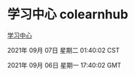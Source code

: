 # 学习中心 colearnhub
[学习中心](http://111.175.122.218:56308/colearnhub/)

2021年 09月 07日 星期二 01:40:02 CST

2021年 09月 06日 星期一 17:40:02 GMT
